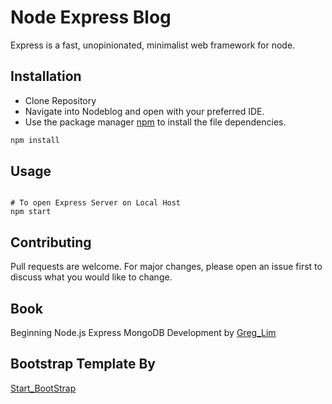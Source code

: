 # Node Express Blog

Express is a fast, unopinionated, minimalist web framework for node.

## Installation
- Clone Repository
- Navigate into Nodeblog and open with your preferred IDE.
- Use the package manager [npm](https://www.npmjs.com/package/npm) to install the file dependencies.

```bash
npm install
```

## Usage

```shell

# To open Express Server on Local Host
npm start

```

## Contributing
Pull requests are welcome. For major changes, please open an issue first to discuss what you would like to change.

## Book
Beginning Node.js Express MongoDB Development by [Greg_Lim](https://greglim.co/)

## Bootstrap Template By
[Start_BootStrap](https://startbootstrap.com/theme/clean-blog)